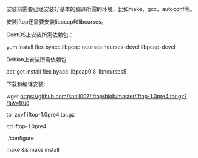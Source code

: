 安装前需要已经安装好基本的编译所需的环境，比如make、gcc、autoconf等。

安装iftop还需要安装libpcap和libcurses。

CentOS上安装所需依赖包：

yum install flex byacc  libpcap ncurses ncurses-devel libpcap-devel

Debian上安装所需依赖包：

apt-get install flex byacc  libpcap0.8 libncurses5


下载和编译安装: 

wget https://github.com/snail007/iftop/blob/master/iftop-1.0pre4.tar.gz?raw=true
 
tar zxvf iftop-1.0pre4.tar.gz
 
cd iftop-1.0pre4
 
./configure
 
make && make install
